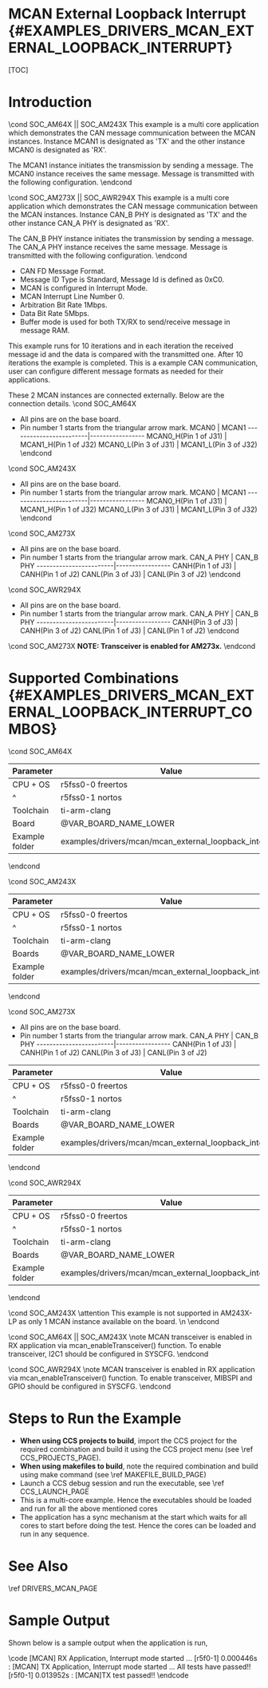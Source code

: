 # MCAN External Loopback Interrupt {#EXAMPLES_DRIVERS_MCAN_EXTERNAL_LOOPBACK_INTERRUPT}

[TOC]

# Introduction

\cond SOC_AM64X || SOC_AM243X
This example is a multi core application which demonstrates the CAN message
communication between the MCAN instances.
Instance MCAN1 is designated as 'TX'
and the other instance MCAN0 is designated as 'RX'.

The MCAN1 instance initiates the transmission by sending a message.
The MCAN0 instance receives the same message.
Message is transmitted with the following configuration.
\endcond

\cond SOC_AM273X || SOC_AWR294X
This example is a multi core application which demonstrates the CAN message
communication between the MCAN instances.
Instance CAN_B PHY is designated as 'TX'
and the other instance CAN_A PHY is designated as 'RX'.

The CAN_B PHY instance initiates the transmission by sending a message.
The CAN_A PHY instance receives the same message.
Message is transmitted with the following configuration.
\endcond
- CAN FD Message Format.
- Message ID Type is Standard, Message Id is defined as 0xC0.
- MCAN is configured in Interrupt Mode.
- MCAN Interrupt Line Number 0.
- Arbitration Bit Rate 1Mbps.
- Data Bit Rate 5Mbps.
- Buffer mode is used for both TX/RX to send/receive message in message RAM.

This example runs for 10 iterations and in each
iteration the received message id and the data is compared with the transmitted
one. After 10 iterations the example is completed.
This is a example CAN communication, user can configure different message
formats as needed for their applications.

These 2 MCAN instances are connected externally.
Below are the connection details.
\cond SOC_AM64X
- All pins are on the base board.
- Pin number 1 starts from the triangular arrow mark.
 MCAN0                   | MCAN1
 ------------------------|-----------------
 MCAN0_H(Pin 1  of J31)  | MCAN1_H(Pin 1  of J32)
 MCAN0_L(Pin 3  of J31)  | MCAN1_L(Pin 3  of J32)
\endcond

\cond SOC_AM243X
- All pins are on the base board.
- Pin number 1 starts from the triangular arrow mark.
 MCAN0                   | MCAN1
 ------------------------|-----------------
 MCAN0_H(Pin 1  of J31)  | MCAN1_H(Pin 1  of J32)
 MCAN0_L(Pin 3  of J31)  | MCAN1_L(Pin 3  of J32)
\endcond

\cond SOC_AM273X
- All pins are on the base board.
- Pin number 1 starts from the triangular arrow mark.
 CAN_A PHY               | CAN_B PHY
 ------------------------|-----------------
 CANH(Pin 1  of J3)      | CANH(Pin 1  of J2)
 CANL(Pin 3  of J3)      | CANL(Pin 3  of J2)
\endcond

\cond SOC_AWR294X
- All pins are on the base board.
- Pin number 1 starts from the triangular arrow mark.
 CAN_A PHY               | CAN_B PHY
 ------------------------|-----------------
 CANH(Pin 3  of J3)      | CANH(Pin 3  of J2)
 CANL(Pin 1  of J3)      | CANL(Pin 1  of J2)
\endcond

\cond SOC_AM273X
**NOTE: Transceiver is enabled for AM273x.**
\endcond
# Supported Combinations {#EXAMPLES_DRIVERS_MCAN_EXTERNAL_LOOPBACK_INTERRUPT_COMBOS}

\cond SOC_AM64X

 Parameter      | Value
 ---------------|-----------
 CPU + OS       | r5fss0-0 freertos
 ^              | r5fss0-1 nortos
 Toolchain      | ti-arm-clang
 Board          | @VAR_BOARD_NAME_LOWER
 Example folder | examples/drivers/mcan/mcan_external_loopback_interrupt

\endcond

\cond SOC_AM243X

 Parameter      | Value
 ---------------|-----------
 CPU + OS       | r5fss0-0 freertos
 ^              | r5fss0-1 nortos
 Toolchain      | ti-arm-clang
 Boards         | @VAR_BOARD_NAME_LOWER
 Example folder | examples/drivers/mcan/mcan_external_loopback_interrupt

\endcond

\cond SOC_AM273X

- All pins are on the base board.
- Pin number 1 starts from the triangular arrow mark.
 CAN_A PHY               | CAN_B PHY
 ------------------------|-----------------
 CANH(Pin 1  of J3)      | CANH(Pin 1  of J2)
 CANL(Pin 3  of J3)      | CANL(Pin 3  of J2)

 Parameter      | Value
 ---------------|-----------
 CPU + OS       | r5fss0-0 freertos
 ^              | r5fss0-1 nortos
 Toolchain      | ti-arm-clang
 Boards         | @VAR_BOARD_NAME_LOWER
 Example folder | examples/drivers/mcan/mcan_external_loopback_interrupt

\endcond

\cond SOC_AWR294X

 Parameter      | Value
 ---------------|-----------
 CPU + OS       | r5fss0-0 freertos
 ^              | r5fss0-1 nortos
 Toolchain      | ti-arm-clang
 Boards         | @VAR_BOARD_NAME_LOWER
 Example folder | examples/drivers/mcan/mcan_external_loopback_interrupt

\endcond

\cond SOC_AM243X
\attention This example is not supported in AM243X-LP as only 1 MCAN instance available on the board. \n
\endcond

\cond SOC_AM64X || SOC_AM243X
\note MCAN transceiver is enabled in RX application via mcan_enableTransceiver() function.
To enable transceiver, I2C1 should be configured in SYSCFG.
\endcond

\cond SOC_AWR294X
\note MCAN transceiver is enabled in RX application via mcan_enableTransceiver() function.
To enable transceiver, MIBSPI and GPIO should be configured in SYSCFG.
\endcond
# Steps to Run the Example

- **When using CCS projects to build**, import the CCS project for the required combination
  and build it using the CCS project menu (see \ref CCS_PROJECTS_PAGE).
- **When using makefiles to build**, note the required combination and build using
  make command (see \ref MAKEFILE_BUILD_PAGE)
- Launch a CCS debug session and run the executable, see \ref CCS_LAUNCH_PAGE
- This is a multi-core example. Hence the executables should be loaded and run for all the above mentioned cores
- The application has a sync mechanism at the start which waits for all cores to start before doing the test. Hence the cores can be loaded and run in any sequence.

# See Also

\ref DRIVERS_MCAN_PAGE

# Sample Output

Shown below is a sample output when the application is run,

\code
[MCAN] RX Application, Interrupt mode started ...
[r5f0-1]     0.000446s : [MCAN] TX Application, Interrupt mode started ...
All tests have passed!!
[r5f0-1]     0.013952s : [MCAN]TX test passed!!
\endcode
